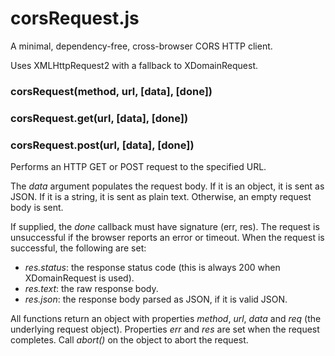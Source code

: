 # corsRequest.js

A minimal, dependency-free, cross-browser CORS HTTP client.

Uses XMLHttpRequest2 with a fallback to XDomainRequest.

### corsRequest(method, url, [data], [done])
### corsRequest.get(url, [data], [done])
### corsRequest.post(url, [data], [done])

Performs an HTTP GET or POST request to the specified URL.

The *data* argument populates the request body. If it is an object, it is sent as JSON. If it is a string, it is sent as plain text. Otherwise, an empty request body is sent.

If supplied, the *done* callback must have signature (err, res). The request is unsuccessful if the browser reports an error or timeout. When the request is successful, the following are set:

 * *res.status*: the response status code (this is always 200 when XDomainRequest is used).
 * *res.text*: the raw response body.
 * *res.json*: the response body parsed as JSON, if it is valid JSON.

All functions return an object with properties *method*, *url*, *data* and *req* (the underlying request object). Properties *err* and *res* are set when the request completes. Call *abort()* on the object to abort the request.